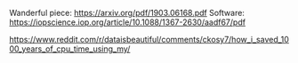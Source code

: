 Wanderful piece: https://arxiv.org/pdf/1903.06168.pdf
Software:  https://iopscience.iop.org/article/10.1088/1367-2630/aadf67/pdf

https://www.reddit.com/r/dataisbeautiful/comments/ckosy7/how_i_saved_1000_years_of_cpu_time_using_my/
